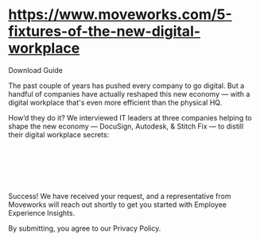 # https://www.moveworks.com/5-fixtures-of-the-new-digital-workplace

Download Guide

The past couple of years has pushed every company to go digital. But a handful of companies have actually reshaped this new economy — with a digital workplace that's even more efficient than the physical HQ.

How’d they do it? We interviewed IT leaders at three companies helping to shape the new economy — DocuSign, Autodesk, & Stitch Fix — to distill their digital workplace secrets:

 

 

 

Success! We have received your request, and a representative from Moveworks will reach out shortly to get you started with Employee Experience Insights.

By submitting, you agree to our Privacy Policy.

